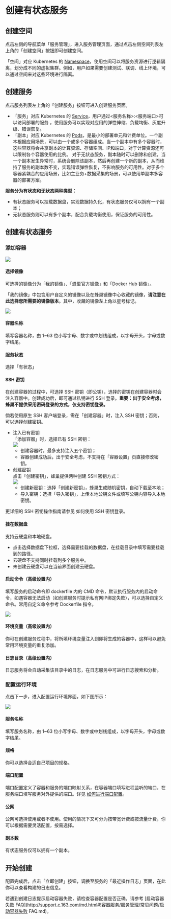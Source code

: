 # 创建有状态服务

## 创建空间

点击左侧的导航菜单「服务管理」，进入服务管理页面，通过点击左侧空间列表左上角的「创建空间」按钮即可创建空间。

「空间」对应 Kubernetes 的 [Namespace](http://kubernetes.io/docs/user-guide/namespaces/)，使用空间可以将服务资源进行逻辑隔离，划分成不同的虚拟集群。例如，用户如果需要创建测试、联调、线上环境，可以通过空间来对这些环境进行隔离。


## 创建服务

点击服务列表左上角的「创建服务」按钮可进入创建服务页面。

* 「服务」对应 Kubernetes 的 [Service](http://kubernetes.io/docs/user-guide/services/)，用户通过<服务名称>:<服务端口>可以访问部署的服务 ，使用服务可以实现对应用的弹性伸缩、负载均衡、灰度升级、错误恢复。
* 「副本」对应 Kubernetes 的 [Pods](http://kubernetes.io/docs/user-guide/pods/)，是最小的部署单元和计费单位。一个副本根据应用场景，可以由一个或多个容器组成。当一个副本中有多个容器时，这些容器将会共享副本的计算资源、存储空间、IP和端口，对于计算资源还可以限制各个容器使用的比例。 对于无状态服务，副本随时可以删除和创建，当一个副本发生异常时，系统会删除该副本，然后再创建一个新的副本，从而维持了服务的副本数不变，实现错误弹性恢复，不影响服务的可用性。对于多个容器紧耦合的应用场景，比如主业务+数据采集的场景，可以使用单副本多容器的部署方案。

**服务分为有状态和无状态两种类型：**

* 有状态服务可以挂载数据盘，实现数据持久化，有状态服务仅可以拥有一个副本；
* 无状态服务则可以有多个副本，配合负载均衡使用，保证服务的可用性。

## 创建有状态服务
### 添加容器
![](../image/创建服务-创建有状态服务-添加容器.png)

#### 选择镜像
可选择的镜像分为「我的镜像」、「蜂巢官方镜像」和「Docker Hub 镜像」。

「我的镜像」中包含用户自定义的镜像以及在蜂巢镜像中心收藏的镜像，**请注意在此选择您所需要的镜像版本**。其中，收藏的镜像左上角以星号标记。

![](../image/创建服务-选择镜像.png)

#### 容器名称
填写容器名称，由 1~63 位小写字母、数字或中划线组成，以字母开头，字母或数字结尾。

#### 服务状态
选择「有状态」

#### SSH 密钥
在创建容器的过程中，可选择 SSH 密钥（即公钥），选择的密钥在创建容器时会注入容器中。创建成功后，即可通过私钥进行 SSH 登录。**重要：出于安全考虑，蜂巢不提供采用密码登录的方式，仅支持密钥登录。**

倘若使用原生 SSH 客户端登录，需在「创建容器」时，注入 SSH 密钥；否则，可以选择创建密钥。

* 注入已有密钥<br>「添加容器」时，选择已有 SSH 密钥：<br>
![](../image/创建服务-创建有状态服务-注入已有密钥.png)
	* 创建容器时，最多支持注入五个密钥；
	* 容器创建成功后，出于安全考虑，不支持在「容器设置」页直接修改密钥。
* 创建密钥<br>点击「创建密钥」，蜂巢提供两种创建 SSH 密钥方式：<br>
![](../image/创建服务-创建有状态服务-创建密钥.png)
	* 创建新密钥：选择「创建新密钥」，蜂巢生成随机密钥，自动下载至本地；
	* 导入密钥：选择「导入密钥」，上传本地公钥文件或填写公钥内容导入本地密钥。

更详细的 SSH 密钥操作指南请参见 如何使用 SSH 密钥登录。

#### 挂在数据盘
支持云硬盘和本地硬盘。

* 点击选择数据盘下拉框，选择需要挂载的数据盘，在挂载目录中填写需要挂载到的路径。
* 云硬盘不支持同时挂载到多个服务中。
* 未创建云硬盘可以在当前界面创建云硬盘。

#### 启动命令（高级设置内）
填写服务的启动命令即 dockerfile 内的 CMD 命令，默认执行服务内的启动命令，如遇容器无法启动（如创建服务时提示私有网IP绑定失败），可以选择自定义命令。常用自定义命令参考 Dockerfile 指令。

![](../image/创建服务-启动命令.png)

#### 环境变量（高级设置内）
你可在创建服务过程中，将所填环境变量注入到即将生成的容器中，这样可以避免常用环境变量的重复添加。

#### 日志目录（高级设置内） 
日志服务将会自动采集该目录中的日志，在日志服务中可进行日志搜索和分析。

### 配置运行环境
点击下一步，进入配置运行环境界面，如下图所示：

![](../image/创建服务-创建无状态服务-配置运行环境.png)

#### 服务名称
填写服务名称，由 1~63 位小写字母、数字或中划线组成，以字母开头，字母或数字结尾。

#### 规格
你可以选择合适自己项目的规格。

#### 端口配置
端口配置定义了容器和服务的端口映射关系，在容器端口填写进程监听的端口，在服务端口填写服务对外提供的端口。详见 [如何进行端口配置](http://support.c.163.com/wiki/md.html#!容器服务/服务管理/使用指南/如何进行端口配置.md)。

#### 公网
公网可选择使用或者不使用。使用的情况下又可分为按带宽计费或按流量计费，你可以根据需要灵活配置，按需选择。

#### 副本数
有状态服务仅可以拥有一个副本。

## 开始创建
配置完成后，点击「立即创建」按钮，调换至服务的「最近操作日志」页面，在此你可以查看构建的日志信息。

若遇到创建日志提示启动容器失败，请检查容器配置是否正确。请参考 [启动容器失败 FAQ](http://support.c.163.com/md.html#!容器服务/服务管理/常见问题/启动容器失败 FAQ.md)。
